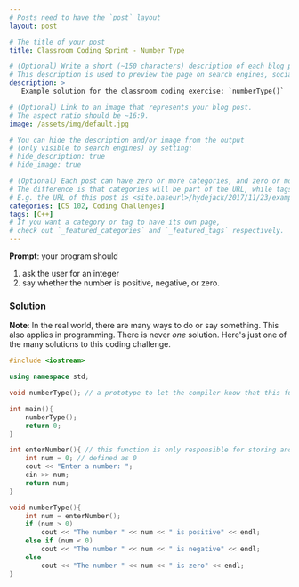 ```yaml
---
# Posts need to have the `post` layout
layout: post

# The title of your post
title: Classroom Coding Sprint - Number Type

# (Optional) Write a short (~150 characters) description of each blog post.
# This description is used to preview the page on search engines, social media, etc.
description: >
   Example solution for the classroom coding exercise: `numberType()`

# (Optional) Link to an image that represents your blog post.
# The aspect ratio should be ~16:9.
image: /assets/img/default.jpg

# You can hide the description and/or image from the output
# (only visible to search engines) by setting:
# hide_description: true
# hide_image: true

# (Optional) Each post can have zero or more categories, and zero or more tags.
# The difference is that categories will be part of the URL, while tags will not.
# E.g. the URL of this post is <site.baseurl>/hydejack/2017/11/23/example-content/
categories: [CS 102, Coding Challenges]
tags: [C++]
# If you want a category or tag to have its own page,
# check out `_featured_categories` and `_featured_tags` respectively.
---
```


**Prompt**: your program should 
1. ask the user for an integer
2. say whether the number is positive, negative, or zero.

### Solution

**Note**: In the real world, there are many ways to do or say something. This also applies in programming. There is never *one* solution. Here's just one of the many solutions to this coding challenge.

```cpp
#include <iostream>

using namespace std;

void numberType(); // a prototype to let the compiler know that this function exists

int main(){
    numberType();
    return 0;
}

int enterNumber(){ // this function is only responsible for storing and returning the value of cin
    int num = 0; // defined as 0
    cout << "Enter a number: ";
    cin >> num;
    return num;
}

void numberType(){
    int num = enterNumber();
    if (num > 0)
        cout << "The number " << num << " is positive" << endl;
    else if (num < 0)
        cout << "The number " << num << " is negative" << endl;
    else
        cout << "The number " << num << " is zero" << endl;
}
```
